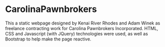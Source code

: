 # CarolinaPawnbrokers
This a static webpage designed by Kenai River Rhodes and Adam Winek as freelance contracting work for
Carolina Pawnbrokers Incorporated. HTML, CSS and Javascript (with JQuery) technologies were used, as well as
Bootstrap to help make the page reactive.
